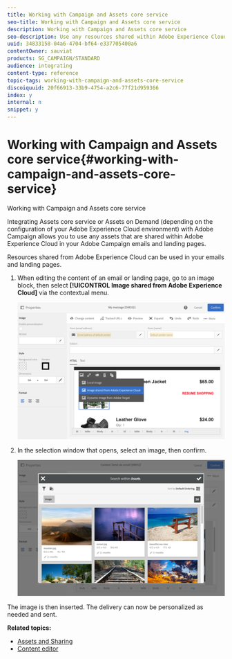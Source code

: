 ```yaml
---
title: Working with Campaign and Assets core service
seo-title: Working with Campaign and Assets core service
description: Working with Campaign and Assets core service
seo-description: Use any resources shared within Adobe Experience Cloud in your Adobe Campaign messages and landing pages thanks to the Assets core service integration.
uuid: 34833158-04a6-4704-bf64-e337705400a6
contentOwner: sauviat
products: SG_CAMPAIGN/STANDARD
audience: integrating
content-type: reference
topic-tags: working-with-campaign-and-assets-core-service
discoiquuid: 20f66913-33b9-4754-a2c6-77f21d959366
index: y
internal: n
snippet: y
---
```


# Working with Campaign and Assets core service{#working-with-campaign-and-assets-core-service}

Working with Campaign and Assets core service

Integrating Assets core service or Assets on Demand (depending on the configuration of your Adobe Experience Cloud environment) with Adobe Campaign allows you to use any assets that are shared within Adobe Experience Cloud in your Adobe Campaign emails and landing pages.

Resources shared from Adobe Experience Cloud can be used in your emails and landing pages.

1. When editing the content of an email or landing page, go to an image block, then select **[!UICONTROL Image shared from Adobe Experience Cloud]** via the contextual menu.

   ![](assets/dam_insert_image_dce.png)

1. In the selection window that opens, select an image, then confirm.

   ![](assets/dam_shared_image_selection.png)

The image is then inserted. The delivery can now be personalized as needed and sent.

**Related topics:**

* [Assets and Sharing](https://marketing.adobe.com/resources/help/en_US/mcloud/experience-cloud-assets.html) 
* [Content editor](../../designing/using/example--email-personalization.md)

